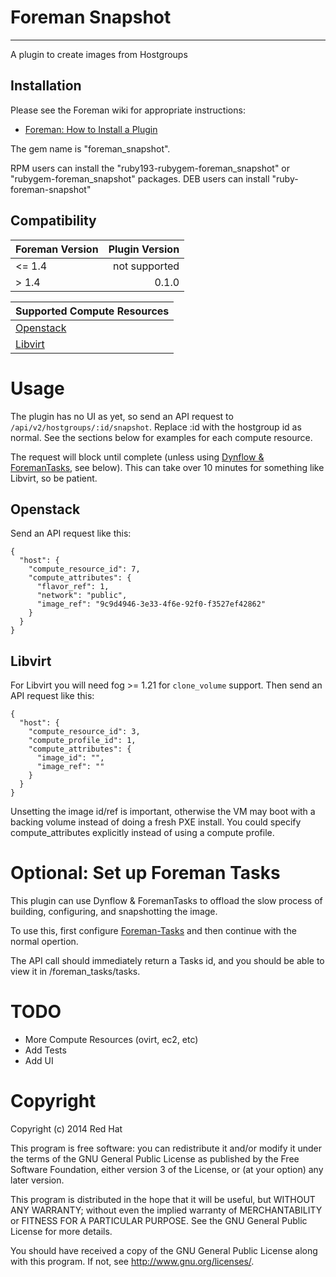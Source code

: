# Foreman Snapshot
---

A plugin to create images from Hostgroups

## Installation

Please see the Foreman wiki for appropriate instructions:

* [Foreman: How to Install a Plugin](http://projects.theforeman.org/projects/foreman/wiki/How_to_Install_a_Plugin)

The gem name is "foreman_snapshot".

RPM users can install the "ruby193-rubygem-foreman_snapshot" or
"rubygem-foreman_snapshot" packages. DEB users can install "ruby-foreman-snapshot"

## Compatibility

| Foreman Version | Plugin Version |
| --------------- | --------------:|
| <= 1.4          | not supported  |
| >  1.4          | 0.1.0          |

| Supported Compute Resources |
| --------------------------- |
| [Openstack](#openstack)     |
| [Libvirt](#libvirt)         |

# Usage

The plugin has no UI as yet, so send an API request to
`/api/v2/hostgroups/:id/snapshot`. Replace :id with the hostgroup id as normal.
See the sections below for examples for each compute resource.

The request will block until complete (unless using [Dynflow &
ForemanTasks](#optional-set-up-foreman-tasks), see below). This can take over
10 minutes for something like Libvirt, so be patient.

## Openstack

Send an API request like this:

```
{
  "host": {
    "compute_resource_id": 7,
    "compute_attributes": {
      "flavor_ref": 1,
      "network": "public",
      "image_ref": "9c9d4946-3e33-4f6e-92f0-f3527ef42862"
    }
  }
}
```

## Libvirt

For Libvirt you will need fog >= 1.21 for `clone_volume` support. Then send an API
request like this:

```
{
  "host": {
    "compute_resource_id": 3,
    "compute_profile_id": 1,
    "compute_attributes": {
      "image_id": "",
      "image_ref": ""
    }
  }
}
```

Unsetting the image id/ref is important, otherwise the VM may boot with a
backing volume instead of doing a fresh PXE install. You could specify
compute_attributes explicitly instead of using a compute profile.

# Optional: Set up Foreman Tasks

This plugin can use Dynflow & ForemanTasks to offload the slow process
of building, configuring, and snapshotting the image.

To use this, first configure [Foreman-Tasks](https://github.com/iNecas/foreman-tasks/)
and then continue with the normal opertion.

The API call should immediately return a Tasks id, and you should be
able to view it in /foreman_tasks/tasks.

# TODO

* More Compute Resources (ovirt, ec2, etc)
* Add Tests
* Add UI

# Copyright

Copyright (c) 2014 Red Hat

This program is free software: you can redistribute it and/or modify
it under the terms of the GNU General Public License as published by
the Free Software Foundation, either version 3 of the License, or
(at your option) any later version.

This program is distributed in the hope that it will be useful,
but WITHOUT ANY WARRANTY; without even the implied warranty of
MERCHANTABILITY or FITNESS FOR A PARTICULAR PURPOSE.  See the
GNU General Public License for more details.

You should have received a copy of the GNU General Public License
along with this program.  If not, see <http://www.gnu.org/licenses/>.
